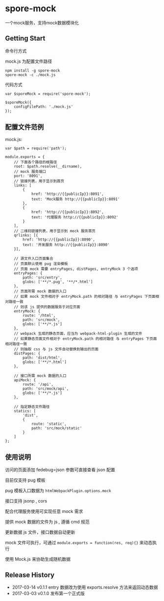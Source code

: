 # spore-mock
一个mock服务，支持mock数据模块化

## Getting Start

命令行方式

mock.js 为配置文件路径

```shell
npm install -g spore-mock
spore-mock -c ./mock.js
```

代码方式

```script
var $sporeMock = require('spore-mock');

$sporeMock({
	configFilePath: './mock.js'
});

```

## 配置文件范例

mock.js:

```script
var $path = require('path');

module.exports = {
	// 下面各个路径的根路径
	root: $path.resolve(__dirname),
	// mock 服务端口
	port: '8091',
	// 链接列表，用于显示到首页
	links: [
		{
			href: 'http://{{publicIp}}:8091',
			text: 'Mock服务 http://{{publicIp}}:8091'
		},
		{
			href: 'http://{{publicIp}}:8092',
			text: '代理服务 http://{{publicIp}}:8092'
		}
	],
	// 二维码链接列表，用于显示到 mock 服务首页
	qrlinks: [{
		href: 'http://{{publicIp}}:8090',
		text: '开发服务 http://{{publicIp}}:8090'
	}],

	// 源文件入口页面集合
	// 页面默认使用 pug 渲染模板
	// 页面 mock 需要 entryPages, distPages, entryMock 3 个选项
	entryPages: {
		path: 'src/entry',
		globs: ['**/*.pug', '**/*.html']
	},
	// 页面所需 mock 数据的入口
	// 如果 mock 文件相对于 entryMock.path 的相对路径 与 entryPages 下页面相对路径一致
	// 则该 js 提供的数据服务于对应页面
	entryMock: {
		route: '/html',
		path: 'src/mock',
		globs: ['**/*.js']
	},
	// webpack 生成的静态页面，应当为 webpack-html-plugin 生成的文件
	// 如果静态页面文件相对于 entryMock.path 的相对路径 与 entryPages 下页面相对路径一致
	// 则抽取 css 与 js 文件自动替换到输出的页面
	distPages: {
		path: 'dist/html',
		globs: ['**/*.html']
	},

	// 接口所需 mock 数据的入口
	apiMock: {
		route: '/api',
		path: 'src/mock/api',
		globs: ['**/*.js']
	},

	// 指定静态文件路径
	statics: [
		'dist',
		{
			route: 'static',
			path: 'src/mock/static'
		}
	]
};
```

## 使用说明

访问的页面添加 fedebug=json 参数可直接查看 json 配置

目前仅支持 pug 模板

pug 模板入口数据为 `htmlWebpackPlugin.options.mock`

接口支持 jsonp , cors

配合代理服务使用可实现任意 mock 需求

提供 mock 数据的文件为 js , 遵循 cmd 规范

更新数据 js 文件，接口数据自动更新

mock 文件可执行，可通过 `module.exports = function(res, req){}` 来动态执行

使用 Mock.js 来协助生成随机数据

## Release History

 * 2017-03-14 v0.1.1 entry 数据改为使用 exports.resolve 方法来返回动态数据
 * 2017-03-03 v0.1.0 发布第一个正式版
